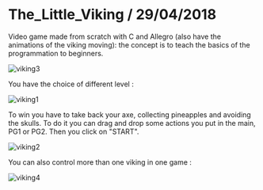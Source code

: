 # The_Little_Viking / 29/04/2018

Video game made from scratch with C and Allegro (also have the animations of the viking moving): the concept is to teach the basics of the programmation to beginners.

![viking3](https://user-images.githubusercontent.com/26858750/99318623-54d6b880-2868-11eb-926f-f6bb2b324de3.png)

You have the choice of different level :

![viking1](https://user-images.githubusercontent.com/26858750/99318780-af701480-2868-11eb-8125-98c7f539b4fa.png)

To win you have to take back your axe, collecting pineapples and avoiding the skulls.
To do it you can drag and drop some actions you put in the main, PG1 or PG2. Then you click on "START".

![viking2](https://user-images.githubusercontent.com/26858750/99318941-f4944680-2868-11eb-9bf1-30993d3e5d5e.png)

You can also control more than one viking in one game : 


![viking4](https://user-images.githubusercontent.com/26858750/99319151-55bc1a00-2869-11eb-8f0e-810ecf1e771f.png)

